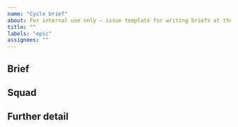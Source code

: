 ```yaml
---
name: "Cycle brief"
about: For internal use only – issue template for writing briefs at the beginning of each cycle
title: ""
labels: "epic"
assignees: ""
---
```


## Brief

<!-- Describe the outcome we expect to achieve working on this brief. It should also include why we are doing this work, and the expected tasks -->

## Squad

<!-- Use the @ feature to tag your fellow squad members. You can discover everyone's GitHub usernames pinned to our team Slack channel -->

## Further detail

<!-- Any extra context that might help – can include things that are out of scope, useful links, things to consider, related work, references -->
